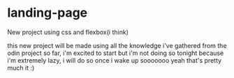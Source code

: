 # landing-page
New project using css and flexbox(i think)

 this new project will be made using all the knowledge i've gathered from the odin project
 so far, i'm excited to start but i'm not doing so tonight because i'm extremely lazy, i
 will do so once i wake up sooooooo yeah that's pretty much it :)